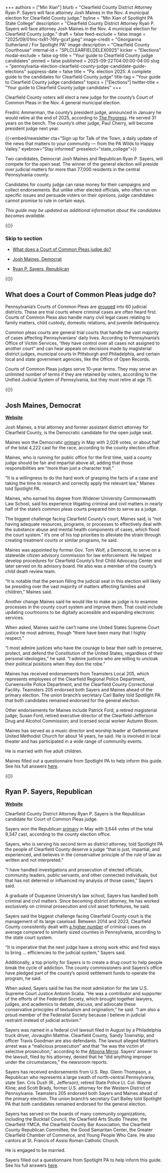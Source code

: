 +++
authors = ["Min Xian"]
blurb = "Clearfield County District Attorney Ryan P. Sayers will face attorney Josh Maines in the Nov. 4 municipal election for Clearfield County judge."
byline = "Min Xian of Spotlight PA State College"
description = "Clearfield County District Attorney Ryan P. Sayers will face attorney Josh Maines in the Nov. 4 municipal election for Clearfield County judge."
draft = false
feed-exclude = false
image = "2025/09/01mc-tx81-76fy-gcxf.jpeg"
image-credit = "Georgianna Sutherland / For Spotlight PA"
image-description = "Clearfield County Courthouse"
internal-id = "SPLCLEARFIELDELEX0925"
kicker = "Elections"
modal-exclude = false
og-title = "Your guide to Clearfield County judge candidates"
pinned = false
published = 2025-09-22T04:00:00-04:00
slug = "pennsylvania-election-clearfield-county-judge-candidate-guide-elections"
suppress-date = false
title = "Pa. election 2025: A complete guide to the candidates for Clearfield County judge"
title-tag = "Your guide to Clearfield County judge candidates"
topics = ["Elections"]
twitter-title = "Your guide to Clearfield County judge candidates"
+++

Clearfield County voters will elect a new judge for the county’s Court of Common Pleas in the Nov. 4 general municipal election.

Fredric Ammerman, the county’s president judge, announced in January he would retire at the end of 2025, according to <a href="https://www.theprogressnews.com/news/judge-ammerman-announces-retirement-at-the-end-of-2025/article_17b1eaa8-d294-11ef-b9ff-23fe64c0c80a.html">The Progress</a>. He served 31 years on the bench. The county’s other judge, Paul Cherry, will become president judge next year.

{{<embed/newsletter cta="Sign up for Talk of the Town, a daily update of the news that matters to your community — from the PA Wilds to Happy Valley." eyebrow="Stay informed" preselect="state_college">}}

Two candidates, Democrat Josh Maines and Republican Ryan P. Sayers, will compete for the open seat. The winner of the general election will preside over judicial matters for more than 77,000 residents in the central Pennsylvania county.

Candidates for county judge can raise money for their campaigns and collect endorsements. But unlike other elected officials, who often run on specific issues and persuade voters on their opinions, judge candidates cannot promise to rule in certain ways.

<em>This guide may be updated as additional information about the candidates becomes available.</em>

{{<toc>}}

### Skip to section

- <a href="#spl-heading-1">What does a Court of Common Pleas judge do?</a>

- <a href="#spl-heading-2">Josh Maines, Democrat</a>

- <a href="#spl-heading-3">Ryan P. Sayers, Republican</a>

{{</toc>}}

<h2 id="spl-heading-1">What does a Court of Common Pleas judge do?</h2>

Pennsylvania’s Courts of Common Pleas are <a href="https://www.pacourts.us/courts/courts-of-common-pleas">grouped</a> into 60 judicial districts. These are trial courts where criminal cases are often heard first. Courts of Common Pleas also handle many civil legal cases relating to family matters, child custody, domestic relations, and juvenile delinquency.

Common pleas courts are general trial courts that handle the vast majority of cases affecting Pennsylvanians’ daily lives. According to Pennsylvania’s Office of Victim Services, “they have control over all cases not assigned to another court” and can hear appeals on decisions made by magisterial district judges, municipal courts in Pittsburgh and Philadelphia, and certain local and state government agencies, like the Office of Open Records.

Courts of Common Pleas judges serve 10-year terms. They may serve an unlimited number of terms if they are retained by voters, according to the Unified Judicial System of Pennsylvania, but they must retire at age 75.

{{<picture src="2025/09/01mc-v6x2-4933-ns21.jpeg" description="Josh Maines" caption="Attorney and former assistant district attorney Josh Maines" credit="Courtesy of Josh Maines">}}

<h2 id="spl-heading-2">Josh Maines, Democrat</h2>

<a href="https://www.josh4judge.com/"><strong>Website</strong></a><strong></strong>

Josh Maines, a trial attorney and former assistant district attorney for Clearfield County, is the Democratic candidate for the open judge seat.

Maines won the Democratic <a href="https://clearfieldcountypa.gov/DocumentCenter/View/960/2025-Municipal-Primary-Election-Summary">primary</a> in May with 2,026 votes, or about half of the total 4,222 cast for the race, according to the county election office.

Maines, who is running for public office for the first time, said a county judge should be fair and impartial above all, adding that those responsibilities are “more than just a character trait.”

“It is a willingness to do the hard work of grasping the facts of a case and taking the time to research and correctly apply the relevant law,” Maines told Spotlight PA.

Maines, who earned his degree from Widener University Commonwealth Law School, said his experience litigating criminal and civil matters in nearly half of the state’s common pleas courts prepared him to serve as a judge.

The biggest challenge facing Clearfield County’s court, Maines said, is “not having adequate resources, programs, or processes to effectively deal with the substance abuse and mental health components of cases, which flood the court system.” It’s one of his top priorities to alleviate the strain through creating treatment courts or similar programs, he said.

Maines was appointed by former Gov. Tom Wolf, a Democrat, to serve on a statewide citizen advisory commission for law enforcement. He helped develop procedures for Clearfield County’s first Child Advocacy Center and later served on its advisory board. He also was a member of the county’s child death review team.

“It is notable that the person filling the judicial seat in this election will likely be presiding over the vast majority of matters affecting families and children,” Maines said.

Another change Maines said he would like to make as judge is to examine processes in the county court system and improve them. That could include updating courtrooms to be digitally accessible and expanding electronic services.

When asked, Maines said he can’t name one United States Supreme Court justice he most admires, though “there have been many that I highly respect.”

“I most admire justices who have the courage to bear their oath to preserve, protect, and defend the Constitution of the United States, regardless of their personal ideologies,” he said. “I admire justices who are willing to uncloak their political positions when they don the robe.”

Maines has received endorsements from Teamsters Local 205, which represents employees of the Clearfield Regional Police Department, Curwensville Police Department, and the Clearfield County Correctional Facility. Teamsters 205 endorsed both Sayers and Maines ahead of the primary election. The union branch’s secretary Carl Bailey told Spotlight PA that both candidates remained endorsed for the general election.

Other endorsements for Maines include Patrick Ford, a retired magisterial judge; Susan Ford, retired executive director of the Clearfield-Jefferson Drug and Alcohol Commission; and licensed social worker Autumn Bloom.

Maines has served as a music director and worship leader at Gethsemane United Methodist Church for about 14 years, he said. He is involved in local theater and has participated in a wide range of community events.

He is married with five adult children.

Maines filled out a questionnaire from Spotlight PA to help inform this guide. See his full answers <a href="https://www.documentcloud.org/documents/26104502-josh-maines-spotlight-pa-clearfield-county-judge-questionnaire/#document/p1">here</a>.

{{<picture src="caption" description="Ryan P. Sayers" caption="Ryan P. Sayers" credit="Courtesy of Ryan P. Sayers">}}

<h2 id="spl-heading-3">Ryan P. Sayers, Republican</h2>

<a href="https://www.sayersforjudge.com/"><strong>Website</strong></a><strong></strong>

Clearfield County District Attorney Ryan P. Sayers is the Republican candidate for Court of Common Pleas judge.

Sayers won the Republican <a href="https://clearfieldcountypa.gov/DocumentCenter/View/960/2025-Municipal-Primary-Election-Summary">primary</a> in May with 3,644 votes of the total 9,347 cast, according to the county election office.

Sayers, who is serving his second term as district attorney, told Spotlight PA the people of Clearfield County deserve a judge “that is just, impartial, and experienced, and believes in the conservative principle of the rule of law as written and not interpreted.”

“I have handled investigations and prosecution of elected officials, community leaders, public servants, and other connected individuals, but that has not deterred or influenced my analysis of those cases,” Sayers said.

A graduate of Duquesne University’s law school, Sayers has handled both criminal and civil matters. Since becoming district attorney, he has worked exclusively on criminal prosecution and civil asset forfeitures, he said.

Sayers said the biggest challenge facing Clearfield County court is the management of its large caseload. Between 2014 and 2023, Clearfield County consistently dealt with <a href="https://www.pacourts.us/Storage/media/pdfs/20241209/183618-clearfieldcounty23.pdf">a higher number</a> of criminal cases on average compared to similarly sized counties in Pennsylvania, according to the state court system.

“It is imperative that the next judge have a strong work ethic and find ways to bring … efficiencies to the judicial system,” Sayers said.

Additionally, a top priority for Sayers is to create a drug court to help people break the cycle of addiction. The county commissioners and Sayers’s office have pledged part of the county’s opioid settlement funds to operate the program, he said.

When asked, Sayers said he has the most admiration for the late U.S. Supreme Court Justice Antonin Scalia. “He was a contributor and supporter of the efforts of the Federalist Society, which brought together lawyers, judges, and academics to debate, discuss, and advocate these conservative principles of textualism and originalism,” he said. “I am also a proud member of the Federalist Society because I believe in judicial restraint instead of judicial activism.”

Sayers was named in a federal civil lawsuit filed in August by a Philadelphia truck driver, Jovaughn Matthie. Clearfield County, Sandy Township, and officer Travis Goodman are also defendants. The lawsuit alleged Matthie’s arrest was a “malicious prosecution” and that “he was the victim of selective prosecution,” according to the <a href="https://www.altoonamirror.com/news/local-news/2025/09/clearfield-district-attorney-denies-wrongdoing-in-case/">Altoona Mirror</a>. Sayers’ answer to the lawsuit, filed by his attorney, denied that he “did anything improper under the circumstances,” the newsroom reports.

Sayers has received endorsements from U.S. Rep. Glenn Thompson, a Republican who represents a large swath of north-central Pennsylvania; state Sen. Cris Dush (R., Jefferson); retired State Police Lt. Col. Wayne Kline; and Scott Brady, former U.S. attorney for the Western District of Pennsylvania. Teamsters 205 endorsed both Sayers and Maines ahead of the primary election. The union branch’s secretary Carl Bailey told Spotlight PA that both candidates remained endorsed for the general election.

Sayers has served on the boards of many community organizations, including the Bucktail Council, the Clearfield Arts Studio Theater, the Clearfield YMCA, the Clearfield County Bar Association, the Clearfield County Republican Committee, the Good Samaritan Center, the Greater Clearfield Chamber of Commerce, and Young People Who Care. He also cantors at St. Francis of Assisi Roman Catholic Church.

He is engaged to be married.

Sayers filled out a questionnaire from Spotlight PA to help inform this guide. See his full answers <a href="https://www.documentcloud.org/documents/26104499-ryan-p-sayers-spotlight-pa-clearfield-county-judge-questionnaire/#document/p1">here</a>.

